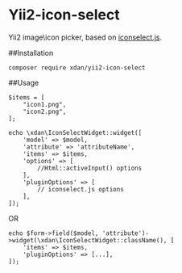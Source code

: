 Yii2-icon-select
================

Yii2 image\icon picker, based on [iconselect.js](https://github.com/bug7a/iconselect.js/tree/master).

##Installation

`composer require xdan/yii2-icon-select`

##Usage

```
$items = [
    "icon1.png",
    "icon2.png",
];

echo \xdan\IconSelectWidget::widget([
    'model' => $model,
    'attribute' => 'attributeName',
    'items' => $items,
    'options' => [
        //Html::activeInput() options
    ],
    'pluginOptions' => [
        // iconselect.js options
    ],
]);
```
OR

```
echo $form->field($model, 'attribute')->widget(\xdan\IconSelectWidget::className(), [
    'items' => $items,
    'pluginOptions' => [...],
]);
```